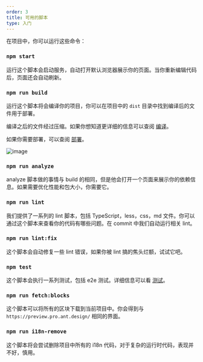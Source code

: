 ```yaml
---
order: 3
title: 可用的脚本
type: 入门
---
```


在项目中，你可以运行这些命令：

### `npm start`

运行这个脚本会启动服务，自动打开默认浏览器展示你的页面。当你重新编辑代码后，页面还会自动刷新。

### `npm run build`

运行这个脚本将会编译你的项目，你可以在项目中的 `dist` 目录中找到编译后的文件用于部署。

编译之后的文件经过压缩。如果你想知道更详细的信息可以查阅 [编译](/docs/build-cn)。

如果你需要部署，可以查阅 [部署](/docs/deploy-cn)。

![image](https://user-images.githubusercontent.com/8186664/58555863-2a94d380-824d-11e9-8000-db085c7494f7.png)

### `npm run analyze`

analyze 脚本做的事情与 build 的相同，但是他会打开一个页面来展示你的依赖信息。如果需要优化性能和包大小，你需要它。

### `npm run lint`

我们提供了一系列的 lint 脚本，包括 TypeScript，less，css，md 文件。你可以通过这个脚本来查看你的代码有哪些问题。在 commit 中我们自动运行相关 lint。

### `npm run lint:fix`

这个脚本会自动修复一些 lint 错误，如果你被 lint 搞的焦头烂额，试试它吧。

### `npm test`

这个脚本会执行一系列测试，包括 e2e 测试。详细信息可以看 [测试](/doc/ui-test-cn)。

### `npm run fetch:blocks`

这个脚本可以将所有的区块下载到当前项目中。你会得到与 `https://preview.pro.ant.design/` 相同的界面。

### `npm run i18n-remove`

这个脚本将会尝试删除项目中所有的 i18n 代码，对于复杂的运行时代码，表现并不好，慎用。
